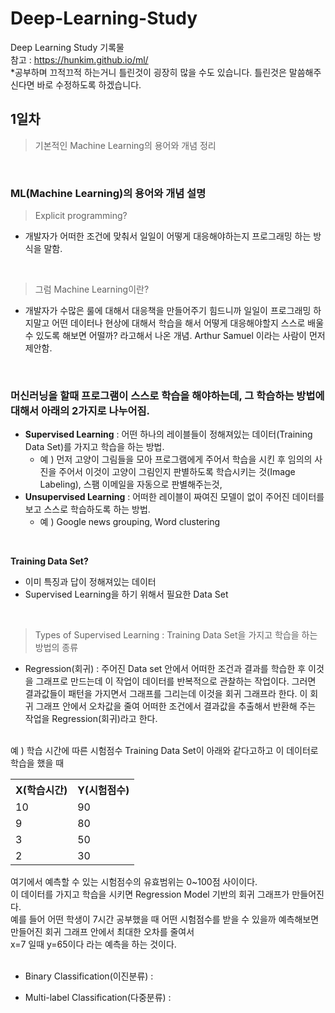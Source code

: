 # Deep-Learning-Study
Deep Learning Study 기록물 <br>
참고 : https://hunkim.github.io/ml/ <br>
*공부하며 끄적끄적 하는거니 틀린것이 굉장히 많을 수도 있습니다. 틀린것은 말씀해주신다면 바로 수정하도록 하겠습니다.


## 1일차 
> 기본적인 Machine Learning의 용어와 개념 정리

<br>

### ML(Machine Learning)의 용어와 개념 설명

> Explicit programming?
* 개발자가 어떠한 조건에 맞춰서 일일이 어떻게 대응해야하는지 프로그래밍 하는 방식을 말함.

<br>

> 그럼 Machine Learning이란?
* 개발자가 수많은 룰에 대해서 대응책을 만들어주기 힘드니까 일일이 프로그래밍 하지말고 어떤 데이터나 현상에 대해서 학습을 해서 어떻게 대응해야할지 스스로 배울 수 있도록 해보면 어떨까? 라고해서 나온 개념. Arthur Samuel 이라는 사람이 먼저 제안함.

<br>

### 머신러닝을 할때 프로그램이 스스로 학습을 해야하는데, 그 학습하는 방법에 대해서 아래의 2가지로 나누어짐.
- <strong>Supervised Learning</strong> : 어떤 하나의 레이블들이 정해져있는 데이터(Training Data Set)를 가지고 학습을 하는 방법. 
  * 예 ) 먼저 고양이 그림들을 모아 프로그램에게 주어서 학습을 시킨 후 임의의 사진을 주어서 이것이 고양이 그림인지 판별하도록 학습시키는 것(Image Labeling), 스팸 이메일을 자동으로 판별해주는것, 
- <strong>Unsupervised Learning</strong> : 어떠한 레이블이 짜여진 모델이 없이 주어진 데이터를 보고 스스로 학습하도록 하는 방법. 
    * 예 ) Google news grouping, Word clustering

<br>

<strong>Training Data Set?</strong>
- 이미 특징과 답이 정해져있는 데이터
- Supervised Learning을 하기 위해서 필요한 Data Set

<br>

> Types of Supervised Learning : Training Data Set을 가지고 학습을 하는 방법의 종류
- Regression(회귀) : 주어진 Data set 안에서 어떠한 조건과 결과를 학습한 후 이것을 그래프로 만드는데 이 작업이 데이터를 반복적으로 관찰하는 작업이다. 그러면 결과값들이 패턴을 가지면서 그래프를 그리는데 이것을 회귀 그래프라 한다. 이 회귀 그래프 안에서 오차값을 줄여 어떠한 조건에서 결과값을 추출해서 반환해 주는 작업을 Regression(회귀)라고 한다. 
<br>
예 ) 학습 시간에 따른 시험점수 Training Data Set이 아래와 같다고하고 이 데이터로 학습을 했을 때 <br>
<table>
 <tr>
  <th>X(학습시간)</th><th>Y(시험점수)</th>
 </tr>
 <tr>
  <td>10</td><td>90</td>
 </tr>
 <tr>
  <td>9</td><td>80</td>
 </tr>
 <tr>
  <td>3</td><td>50</td>
 </tr>
 <tr>
  <td>2</td><td>30</td>
 </tr>
</table>
여기에서 예측할 수 있는 시험점수의 유효범위는 0~100점 사이이다.<br>
이 데이터를 가지고 학습을 시키면 Regression Model 기반의 회귀 그래프가 만들어진다.<br>
예를 들어 어떤 학생이 7시간 공부했을 때 어떤 시험점수를 받을 수 있을까 예측해보면<br>
만들어진 회귀 그래프 안에서 최대한 오차를 줄여서<br>
x=7 일때 y=65이다 라는 예측을 하는 것이다.<br>

<br>

- Binary Classification(이진분류) : 

- Multi-label Classification(다중분류) : 
